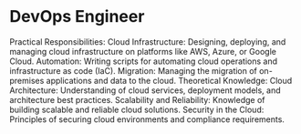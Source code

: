 <img> <h1> DevOps Engineer</h1>
Practical Responsibilities:
Cloud Infrastructure: Designing, deploying, and managing cloud infrastructure on platforms like AWS, Azure, or Google Cloud.
Automation: Writing scripts for automating cloud operations and infrastructure as code (IaC).
Migration: Managing the migration of on-premises applications and data to the cloud.
Theoretical Knowledge:
Cloud Architecture: Understanding of cloud services, deployment models, and architecture best practices.
Scalability and Reliability: Knowledge of building scalable and reliable cloud solutions.
Security in the Cloud: Principles of securing cloud environments and compliance requirements.
